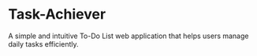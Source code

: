 # Task-Achiever
A simple and intuitive To-Do List web application that helps users manage daily tasks efficiently.
